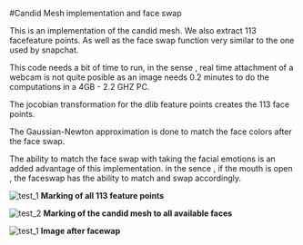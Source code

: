 #Candid Mesh implementation and face swap

This is an implementation of the candid mesh. We also extract 113 facefeature points. 
As well as the face swap function very similar to the one used by snapchat. 

This code needs a bit of time to run, in the sense , real time attachment of a webcam is not quite 
posible as an image needs 0.2 minutes to do the computations in a 4GB - 2.2 GHZ PC. 

The jocobian transformation for the dlib feature points creates the 113 face points. 

The Gaussian-Newton approximation is done to match the face colors after the face swap.

The ability to match the face swap with taking the facial emotions is an added advantage of this 
implementation. in the sence , if the mouth is open , the faceswap has the ability to match and
swap accordingly. 


![test_1](https://user-images.githubusercontent.com/22176286/43703915-d1a3cfc0-997b-11e8-8473-eecd40fe7b21.PNG)
**Marking of all 113 feature points**

![test_2](https://user-images.githubusercontent.com/22176286/43703954-ed70c226-997b-11e8-8220-39d191d98ec1.PNG)
**Marking of the candid mesh to all available faces**

![test_1](https://user-images.githubusercontent.com/22176286/43703981-feb72a3e-997b-11e8-9b00-7afa596c0eb6.PNG)
**Image after facewap**

